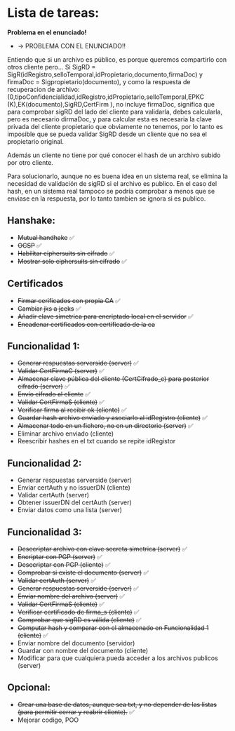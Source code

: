 
# Lista de tareas:

__Problema en el enunciado!__
* -> PROBLEMA CON EL ENUNCIADO!!
							 
Entiendo que si un archivo es público, es porque queremos compartirlo con
otros cliente pero... 
Si SigRD = SigR(idRegistro,selloTemporal,idPropietario,documento,firmaDoc) 
y firmaDoc = Sigpropietario(documento), y como la respuesta de recuperacion 
de archivo: (0,tipoConfidencialidad,idRegistro,idPropietario,selloTemporal,EPKC
(K),EK(documento),SigRD,CertFirm ), no incluye firmaDoc, significa que para
comprobar sigRD del lado del cliente para validarla, debes calcularla, pero
es necesario dirmaDoc, y para calcular esta es necesaria la clave privada del
cliente propietario que obviamente no tenemos, por lo tanto es imposible que
se pueda validar SigRD desde un cliente que no sea el propietario original.
							  
Además un cliente no tiene por qué conocer el hash de un archivo subido por
otro cliente.
							  
Para solucionarlo, aunque no es buena idea en un sistema real, se elimina la
necesidad de validación de sigRD si el archivo es publico. En el caso del
hash, en un sistema real tampoco se podría comprobar a menos que se enviase
en la respuesta, por lo tanto tambien se ignora si es publico.

## Hanshake:
* ~~Mutual handhake~~  :white_check_mark:
* ~~OCSP~~ :white_check_mark:
* ~~Habilitar ciphersuits sin cifrado~~ :white_check_mark:
* ~~Mostrar solo ciphersuits sin cifrado~~ :white_check_mark:

## Certificados
* ~~Firmar cerificados con propia CA~~ :white_check_mark:
* ~~Cambiar jks a jceks~~  :white_check_mark:
* ~~Añadir clave simetrica para encriptado local en el servidor~~ :white_check_mark:
* ~~Encadenar certificados con certificado de la ca~~

## Funcionalidad 1:
* ~~Generar respuestas serverside (server)~~ :white_check_mark:
* ~~Validar CertFirmaC (server)~~ :white_check_mark:
* ~~Almacenar clave pública del cliente (CertCifrado_c) para posterior cifrado (server)~~ :white_check_mark:
* ~~Envío cifrado al cliente~~ :white_check_mark:
* ~~Validar CertFirmaS (cliente)~~ :white_check_mark:
* ~~Verificar firma al recibir ok (cliente)~~ :white_check_mark:
* ~~Guardar hash archivo enviado y asociarlo al idRegistro (cliente)~~ :white_check_mark:
* ~~Almacenar todo en un fichero, no en un directorio (server)~~ :white_check_mark:
* Eliminar archivo enviado (cliente)
* Reescribir hashes en el txt cuando se repite idRegistor

## Funcionalidad 2:
* Generar respuestas serverside (server)
* Enviar certAuth y no issuerDN (cliente)
* Validar certAuth (server)
* Obtener issuerDN del certAuth (server)
* Enviar datos como una lista (server)


## Funcionalidad 3:
* ~~Desecriptar archivo con clave secreta simetrica (server)~~  :white_check_mark:
* ~~Encriptar con PGP (server)~~  :white_check_mark:
* ~~Desecriptar con PGP (cliente)~~ :white_check_mark:
* ~~Comprobar si existe el documento (server)~~ :white_check_mark:
* ~~Validar certAuth (server)~~ :white_check_mark:
* ~~Generar respuestas serverside (server)~~ :white_check_mark:
* ~~Enviar nombre del archivo (server)~~ :white_check_mark:
* ~~Validar CertFirmaS (cliente)~~ :white_check_mark:
* ~~Verificar certificado de firma_s (cliente)~~ :white_check_mark:
* ~~Comprobar que sigRD es válida (cliente)~~ :white_check_mark:
* ~~Computar hash y comparar con el almacenado en Funcionalidad 1 (cliente)~~ :white_check_mark:
* Enviar nombre del documento (servidor)
* Guardar con nombre del documento (cliente)
* Modificar para que cualquiera pueda acceder a los archivos publicos (server)


## Opcional:
* ~~Crear una base de datos, aunque sea txt, y no depender de las listas (para permitir cerrar y reabrir cliente).~~ :white_check_mark:
* Mejorar codigo, POO
